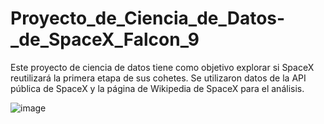 # Proyecto_de_Ciencia_de_Datos-_de_SpaceX_Falcon_9
Este proyecto de ciencia de datos tiene como objetivo explorar si SpaceX reutilizará la primera etapa de sus cohetes. Se utilizaron datos de la API pública de SpaceX y la página de Wikipedia de SpaceX para el análisis.

![image](https://github.com/user-attachments/assets/b7087b76-2da5-4803-af83-c6fa60fdb65a)

